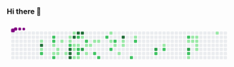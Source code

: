 ### Hi there 👋


<svg viewBox="-16 -32 880 192" width="880" height="192" xmlns="http://www.w3.org/2000/svg"><style>@keyframes c0{2.7%{fill:var(--c1)}2.72%,to{fill:var(--ce)}}@keyframes c1{96.74%{fill:var(--c4)}96.76%,to{fill:var(--ce)}}@keyframes c2{5.95%{fill:var(--c1)}5.97%,to{fill:var(--ce)}}@keyframes c3{61.51%{fill:var(--c2)}61.53%,to{fill:var(--ce)}}@keyframes c4{58.53%{fill:var(--c2)}58.55%,to{fill:var(--ce)}}@keyframes c5{58.26%{fill:var(--c2)}58.28%,to{fill:var(--ce)}}@keyframes c6{3.78%{fill:var(--c1)}3.8%,to{fill:var(--ce)}}@keyframes c7{4.87%{fill:var(--c1)}4.89%,to{fill:var(--ce)}}@keyframes c8{60.42%{fill:var(--c2)}60.44%,to{fill:var(--ce)}}@keyframes c9{4.33%{fill:var(--c1)}4.35%,to{fill:var(--ce)}}@keyframes ca{4.6%{fill:var(--c1)}4.62%,to{fill:var(--ce)}}@keyframes cb{8.93%{fill:var(--c1)}8.95%,to{fill:var(--ce)}}@keyframes cc{47.42%{fill:var(--c1)}47.44%,to{fill:var(--ce)}}@keyframes cd{40.64%{fill:var(--c1)}40.66%,to{fill:var(--ce)}}@keyframes ce{9.48%{fill:var(--c1)}9.5%,to{fill:var(--ce)}}@keyframes cf{48.23%{fill:var(--c2)}48.25%,to{fill:var(--ce)}}@keyframes cg{84.81%{fill:var(--c4)}84.83%,to{fill:var(--ce)}}@keyframes ch{85.08%{fill:var(--c4)}85.1%,to{fill:var(--ce)}}@keyframes ci{85.36%{fill:var(--c4)}85.38%,to{fill:var(--ce)}}@keyframes cj{41.18%{fill:var(--c1)}41.2%,to{fill:var(--ce)}}@keyframes ck{86.98%{fill:var(--c4)}87%,to{fill:var(--ce)}}@keyframes cl{10.02%{fill:var(--c1)}10.04%,to{fill:var(--ce)}}@keyframes cm{43.35%{fill:var(--c1)}43.37%,to{fill:var(--ce)}}@keyframes cn{43.89%{fill:var(--c1)}43.91%,to{fill:var(--ce)}}@keyframes co{87.52%{fill:var(--c4)}87.54%,to{fill:var(--ce)}}@keyframes cp{56.36%{fill:var(--c2)}56.38%,to{fill:var(--ce)}}@keyframes cq{10.29%{fill:var(--c1)}10.31%,to{fill:var(--ce)}}@keyframes cr{49.04%{fill:var(--c2)}49.06%,to{fill:var(--ce)}}@keyframes cs{49.31%{fill:var(--c2)}49.33%,to{fill:var(--ce)}}@keyframes ct{44.16%{fill:var(--c1)}44.18%,to{fill:var(--ce)}}@keyframes cu{87.79%{fill:var(--c4)}87.81%,to{fill:var(--ce)}}@keyframes cv{39.29%{fill:var(--c1)}39.31%,to{fill:var(--ce)}}@keyframes cw{84%{fill:var(--c3)}84.02%,to{fill:var(--ce)}}@keyframes cx{55.55%{fill:var(--c2)}55.57%,to{fill:var(--ce)}}@keyframes cy{10.83%{fill:var(--c1)}10.85%,to{fill:var(--ce)}}@keyframes cz{44.98%{fill:var(--c1)}45%,to{fill:var(--ce)}}@keyframes c10{11.1%{fill:var(--c1)}11.12%,to{fill:var(--ce)}}@keyframes c11{11.64%{fill:var(--c1)}11.66%,to{fill:var(--ce)}}@keyframes c12{50.4%{fill:var(--c2)}50.42%,to{fill:var(--ce)}}@keyframes c13{11.91%{fill:var(--c1)}11.93%,to{fill:var(--ce)}}@keyframes c14{50.94%{fill:var(--c2)}50.96%,to{fill:var(--ce)}}@keyframes c15{53.92%{fill:var(--c2)}53.94%,to{fill:var(--ce)}}@keyframes c16{13.27%{fill:var(--c1)}13.29%,to{fill:var(--ce)}}@keyframes c17{12.73%{fill:var(--c1)}12.75%,to{fill:var(--ce)}}@keyframes c18{52.29%{fill:var(--c2)}52.31%,to{fill:var(--ce)}}@keyframes c19{53.11%{fill:var(--c2)}53.13%,to{fill:var(--ce)}}@keyframes c1a{15.44%{fill:var(--c1)}15.46%,to{fill:var(--ce)}}@keyframes c1b{16.25%{fill:var(--c1)}16.27%,to{fill:var(--ce)}}@keyframes c1c{90.78%{fill:var(--c4)}90.8%,to{fill:var(--ce)}}@keyframes c1d{14.62%{fill:var(--c1)}14.64%,to{fill:var(--ce)}}@keyframes c1e{14.9%{fill:var(--c1)}14.92%,to{fill:var(--ce)}}@keyframes c1f{68.28%{fill:var(--c2)}68.3%,to{fill:var(--ce)}}@keyframes c1g{18.42%{fill:var(--c1)}18.44%,to{fill:var(--ce)}}@keyframes c1h{69.64%{fill:var(--c2)}69.66%,to{fill:var(--ce)}}@keyframes c1i{79.12%{fill:var(--c3)}79.14%,to{fill:var(--ce)}}@keyframes c1j{71.81%{fill:var(--c2)}71.83%,to{fill:var(--ce)}}@keyframes c1k{20.86%{fill:var(--c1)}20.88%,to{fill:var(--ce)}}@keyframes c1l{72.62%{fill:var(--c2)}72.64%,to{fill:var(--ce)}}@keyframes c1m{76.14%{fill:var(--c2)}76.16%,to{fill:var(--ce)}}@keyframes c1n{22.75%{fill:var(--c1)}22.77%,to{fill:var(--ce)}}@keyframes c1o{76.95%{fill:var(--c3)}76.97%,to{fill:var(--ce)}}@keyframes c1p{74.52%{fill:var(--c2)}74.54%,to{fill:var(--ce)}}@keyframes c1q{26.01%{fill:var(--c1)}26.03%,to{fill:var(--ce)}}@keyframes c1r{23.84%{fill:var(--c1)}23.86%,to{fill:var(--ce)}}@keyframes c1s{23.03%{fill:var(--c1)}23.05%,to{fill:var(--ce)}}@keyframes c1t{23.57%{fill:var(--c1)}23.59%,to{fill:var(--ce)}}@keyframes c1u{23.3%{fill:var(--c1)}23.32%,to{fill:var(--ce)}}@keyframes c1v{24.65%{fill:var(--c1)}24.67%,to{fill:var(--ce)}}@keyframes c1w{24.92%{fill:var(--c1)}24.94%,to{fill:var(--ce)}}@keyframes c1x{30.07%{fill:var(--c1)}30.09%,to{fill:var(--ce)}}@keyframes u0{2.7%{transform:scale(0,1)}2.72%,3.78%{transform:scale(.03,1)}3.8%,4.33%{transform:scale(.05,1)}4.35%,4.6%{transform:scale(.08,1)}4.62%,4.87%{transform:scale(.1,1)}4.89%,5.95%{transform:scale(.13,1)}5.97%,8.93%{transform:scale(.15,1)}8.95%,9.48%{transform:scale(.18,1)}10.02%,9.5%{transform:scale(.21,1)}10.04%,10.29%{transform:scale(.23,1)}10.31%,10.83%{transform:scale(.26,1)}10.85%,11.1%{transform:scale(.28,1)}11.12%,11.64%{transform:scale(.31,1)}11.66%,11.91%{transform:scale(.33,1)}11.93%,12.73%{transform:scale(.36,1)}12.75%,13.27%{transform:scale(.38,1)}13.29%,14.62%{transform:scale(.41,1)}14.64%,14.9%{transform:scale(.44,1)}14.92%,15.44%{transform:scale(.46,1)}15.46%,16.25%{transform:scale(.49,1)}16.27%,18.42%{transform:scale(.51,1)}18.44%,20.86%{transform:scale(.54,1)}20.88%,22.75%{transform:scale(.56,1)}22.77%,23.03%{transform:scale(.59,1)}23.05%,23.3%{transform:scale(.62,1)}23.32%,23.57%{transform:scale(.64,1)}23.59%,23.84%{transform:scale(.67,1)}23.86%,24.65%{transform:scale(.69,1)}24.67%,24.92%{transform:scale(.72,1)}24.94%,26.01%{transform:scale(.74,1)}26.03%,30.07%{transform:scale(.77,1)}30.09%,39.29%{transform:scale(.79,1)}39.31%,40.64%{transform:scale(.82,1)}40.66%,41.18%{transform:scale(.85,1)}41.2%,43.35%{transform:scale(.87,1)}43.37%,43.89%{transform:scale(.9,1)}43.91%,44.16%{transform:scale(.92,1)}44.18%,44.98%{transform:scale(.95,1)}45%,47.42%{transform:scale(.97,1)}47.44%,to{transform:scale(1,1)}}@keyframes u1{48.23%{transform:scale(0,1)}48.25%,49.04%{transform:scale(.05,1)}49.06%,49.31%{transform:scale(.1,1)}49.33%,50.4%{transform:scale(.15,1)}50.42%,50.94%{transform:scale(.2,1)}50.96%,52.29%{transform:scale(.25,1)}52.31%,53.11%{transform:scale(.3,1)}53.13%,53.92%{transform:scale(.35,1)}53.94%,55.55%{transform:scale(.4,1)}55.57%,56.36%{transform:scale(.45,1)}56.38%,58.26%{transform:scale(.5,1)}58.28%,58.53%{transform:scale(.55,1)}58.55%,60.42%{transform:scale(.6,1)}60.44%,61.51%{transform:scale(.65,1)}61.53%,68.28%{transform:scale(.7,1)}68.3%,69.64%{transform:scale(.75,1)}69.66%,71.81%{transform:scale(.8,1)}71.83%,72.62%{transform:scale(.85,1)}72.64%,74.52%{transform:scale(.9,1)}74.54%,76.14%{transform:scale(.95,1)}76.16%,to{transform:scale(1,1)}}@keyframes u2{76.95%{transform:scale(0,1)}76.97%,79.12%{transform:scale(.33,1)}79.14%,84%{transform:scale(.67,1)}84.02%,to{transform:scale(1,1)}}@keyframes u3{84.81%{transform:scale(0,1)}84.83%,85.08%{transform:scale(.13,1)}85.1%,85.36%{transform:scale(.25,1)}85.38%,86.98%{transform:scale(.38,1)}87%,87.52%{transform:scale(.5,1)}87.54%,87.79%{transform:scale(.63,1)}87.81%,90.78%{transform:scale(.75,1)}90.8%,96.74%{transform:scale(.88,1)}96.76%,to{transform:scale(1,1)}}@keyframes s0{0%,99.73%{transform:translate(0,-16px)}.27%{transform:translate(0,0)}2.17%{transform:translate(112px,0)}2.71%{transform:translate(112px,32px)}3.25%,7.59%{transform:translate(144px,32px)}3.52%,7.86%{transform:translate(144px,48px)}4.07%{transform:translate(176px,48px)}4.61%{transform:translate(176px,80px)}4.88%{transform:translate(160px,80px)}5.15%{transform:translate(160px,64px)}6.23%{transform:translate(96px,64px)}6.78%{transform:translate(96px,32px)}8.67%{transform:translate(192px,48px)}8.94%{transform:translate(192px,32px)}42.82%,9.76%{transform:translate(240px,32px)}10.03%{transform:translate(240px,48px)}11.38%{transform:translate(320px,48px)}11.65%{transform:translate(320px,32px)}12.74%{transform:translate(384px,32px)}13.28%{transform:translate(384px,0)}13.82%{transform:translate(416px,0)}14.36%{transform:translate(416px,32px)}14.63%{transform:translate(432px,32px)}14.91%{transform:translate(432px,48px)}15.45%{transform:translate(400px,48px)}15.72%,52.57%{transform:translate(400px,64px)}15.99%{transform:translate(416px,64px)}16.26%{transform:translate(416px,80px)}17.07%{transform:translate(464px,80px)}18.16%{transform:translate(464px,16px)}20.33%{transform:translate(592px,16px)}20.87%{transform:translate(592px,48px)}22.49%{transform:translate(688px,48px)}22.76%{transform:translate(688px,32px)}23.31%,24.39%{transform:translate(720px,32px)}23.58%{transform:translate(720px,16px)}23.85%,75.88%{transform:translate(704px,16px)}24.12%{transform:translate(704px,32px)}24.93%{transform:translate(720px,64px)}25.2%{transform:translate(704px,64px)}25.75%{transform:translate(704px,96px)}26.29%{transform:translate(672px,96px)}27.1%{transform:translate(672px,48px)}29.27%{transform:translate(800px,48px)}30.08%{transform:translate(800px,0)}38.75%{transform:translate(288px,0)}39.02%,55.28%{transform:translate(288px,16px)}39.3%,56.1%{transform:translate(272px,16px)}39.57%,55.83%{transform:translate(272px,32px)}40.38%,42.55%{transform:translate(224px,32px)}40.92%{transform:translate(224px,0)}41.19%{transform:translate(240px,0)}41.46%{transform:translate(240px,-16px)}41.73%{transform:translate(224px,-16px)}43.9%,46.07%,85.64%{transform:translate(240px,96px)}44.72%{transform:translate(288px,96px)}44.99%{transform:translate(288px,80px)}45.26%{transform:translate(272px,80px)}45.53%{transform:translate(272px,96px)}46.34%{transform:translate(240px,112px)}46.88%,63.69%{transform:translate(208px,112px)}47.97%{transform:translate(208px,48px)}48.78%{transform:translate(256px,48px)}49.32%{transform:translate(256px,80px)}50.68%{transform:translate(336px,80px)}50.95%{transform:translate(336px,96px)}51.76%{transform:translate(384px,96px)}52.3%{transform:translate(384px,64px)}53.39%{transform:translate(400px,16px)}55.56%{transform:translate(288px,32px)}56.37%,87.26%{transform:translate(256px,16px)}56.64%{transform:translate(256px,32px)}58.27%,59.35%{transform:translate(160px,32px)}58.54%{transform:translate(160px,16px)}58.81%{transform:translate(176px,16px)}59.08%{transform:translate(176px,32px)}60.43%{transform:translate(160px,96px)}60.7%{transform:translate(144px,96px)}60.98%{transform:translate(144px,80px)}61.52%{transform:translate(112px,80px)}61.79%{transform:translate(112px,96px)}63.41%{transform:translate(208px,96px)}68.02%{transform:translate(464px,112px)}68.29%{transform:translate(464px,96px)}68.56%{transform:translate(480px,96px)}69.65%{transform:translate(480px,32px)}70.73%{transform:translate(544px,32px)}71.54%{transform:translate(544px,80px)}72.36%{transform:translate(592px,80px)}72.63%{transform:translate(592px,64px)}73.98%{transform:translate(672px,64px)}74.25%{transform:translate(672px,80px)}74.8%{transform:translate(704px,80px)}76.15%{transform:translate(688px,16px)}76.96%{transform:translate(688px,64px)}84.82%{transform:translate(224px,64px)}85.37%{transform:translate(224px,96px)}86.99%{transform:translate(240px,16px)}87.53%{transform:translate(256px,0)}90.51%{transform:translate(432px,0)}90.79%{transform:translate(432px,16px)}96.21%{transform:translate(112px,16px)}96.75%{transform:translate(112px,48px)}97.02%{transform:translate(96px,48px)}97.83%{transform:translate(96px,0)}98.37%{transform:translate(64px,0)}98.64%{transform:translate(64px,-16px)}}@keyframes s1{0%,99.73%{transform:translate(16px,-16px)}.27%{transform:translate(0,-16px)}.54%{transform:translate(0,0)}2.44%{transform:translate(112px,0)}2.98%{transform:translate(112px,32px)}3.52%,7.86%{transform:translate(144px,32px)}3.79%,8.13%{transform:translate(144px,48px)}4.34%{transform:translate(176px,48px)}4.88%{transform:translate(176px,80px)}5.15%{transform:translate(160px,80px)}5.42%{transform:translate(160px,64px)}6.5%{transform:translate(96px,64px)}7.05%{transform:translate(96px,32px)}8.94%{transform:translate(192px,48px)}9.21%{transform:translate(192px,32px)}10.03%,43.09%{transform:translate(240px,32px)}10.3%{transform:translate(240px,48px)}11.65%{transform:translate(320px,48px)}11.92%{transform:translate(320px,32px)}13.01%{transform:translate(384px,32px)}13.55%{transform:translate(384px,0)}14.09%{transform:translate(416px,0)}14.63%{transform:translate(416px,32px)}14.91%{transform:translate(432px,32px)}15.18%{transform:translate(432px,48px)}15.72%{transform:translate(400px,48px)}15.99%,52.85%{transform:translate(400px,64px)}16.26%{transform:translate(416px,64px)}16.53%{transform:translate(416px,80px)}17.34%{transform:translate(464px,80px)}18.43%{transform:translate(464px,16px)}20.6%{transform:translate(592px,16px)}21.14%{transform:translate(592px,48px)}22.76%{transform:translate(688px,48px)}23.04%{transform:translate(688px,32px)}23.58%,24.66%{transform:translate(720px,32px)}23.85%{transform:translate(720px,16px)}24.12%,76.15%{transform:translate(704px,16px)}24.39%{transform:translate(704px,32px)}25.2%{transform:translate(720px,64px)}25.47%{transform:translate(704px,64px)}26.02%{transform:translate(704px,96px)}26.56%{transform:translate(672px,96px)}27.37%{transform:translate(672px,48px)}29.54%{transform:translate(800px,48px)}30.35%{transform:translate(800px,0)}39.02%{transform:translate(288px,0)}39.3%,55.56%{transform:translate(288px,16px)}39.57%,56.37%{transform:translate(272px,16px)}39.84%,56.1%{transform:translate(272px,32px)}40.65%,42.82%{transform:translate(224px,32px)}41.19%{transform:translate(224px,0)}41.46%{transform:translate(240px,0)}41.73%{transform:translate(240px,-16px)}42.01%{transform:translate(224px,-16px)}44.17%,46.34%,85.91%{transform:translate(240px,96px)}44.99%{transform:translate(288px,96px)}45.26%{transform:translate(288px,80px)}45.53%{transform:translate(272px,80px)}45.8%{transform:translate(272px,96px)}46.61%{transform:translate(240px,112px)}47.15%,63.96%{transform:translate(208px,112px)}48.24%{transform:translate(208px,48px)}49.05%{transform:translate(256px,48px)}49.59%{transform:translate(256px,80px)}50.95%{transform:translate(336px,80px)}51.22%{transform:translate(336px,96px)}52.03%{transform:translate(384px,96px)}52.57%{transform:translate(384px,64px)}53.66%{transform:translate(400px,16px)}55.83%{transform:translate(288px,32px)}56.64%,87.53%{transform:translate(256px,16px)}56.91%{transform:translate(256px,32px)}58.54%,59.62%{transform:translate(160px,32px)}58.81%{transform:translate(160px,16px)}59.08%{transform:translate(176px,16px)}59.35%{transform:translate(176px,32px)}60.7%{transform:translate(160px,96px)}60.98%{transform:translate(144px,96px)}61.25%{transform:translate(144px,80px)}61.79%{transform:translate(112px,80px)}62.06%{transform:translate(112px,96px)}63.69%{transform:translate(208px,96px)}68.29%{transform:translate(464px,112px)}68.56%{transform:translate(464px,96px)}68.83%{transform:translate(480px,96px)}69.92%{transform:translate(480px,32px)}71%{transform:translate(544px,32px)}71.82%{transform:translate(544px,80px)}72.63%{transform:translate(592px,80px)}72.9%{transform:translate(592px,64px)}74.25%{transform:translate(672px,64px)}74.53%{transform:translate(672px,80px)}75.07%{transform:translate(704px,80px)}76.42%{transform:translate(688px,16px)}77.24%{transform:translate(688px,64px)}85.09%{transform:translate(224px,64px)}85.64%{transform:translate(224px,96px)}87.26%{transform:translate(240px,16px)}87.8%{transform:translate(256px,0)}90.79%{transform:translate(432px,0)}91.06%{transform:translate(432px,16px)}96.48%{transform:translate(112px,16px)}97.02%{transform:translate(112px,48px)}97.29%{transform:translate(96px,48px)}98.1%{transform:translate(96px,0)}98.64%{transform:translate(64px,0)}98.92%{transform:translate(64px,-16px)}}@keyframes s2{0%,99.73%{transform:translate(32px,-16px)}.54%{transform:translate(0,-16px)}.81%{transform:translate(0,0)}2.71%{transform:translate(112px,0)}3.25%{transform:translate(112px,32px)}3.79%,8.13%{transform:translate(144px,32px)}4.07%,8.4%{transform:translate(144px,48px)}4.61%{transform:translate(176px,48px)}5.15%{transform:translate(176px,80px)}5.42%{transform:translate(160px,80px)}5.69%{transform:translate(160px,64px)}6.78%{transform:translate(96px,64px)}7.32%{transform:translate(96px,32px)}9.21%{transform:translate(192px,48px)}9.49%{transform:translate(192px,32px)}10.3%,43.36%{transform:translate(240px,32px)}10.57%{transform:translate(240px,48px)}11.92%{transform:translate(320px,48px)}12.2%{transform:translate(320px,32px)}13.28%{transform:translate(384px,32px)}13.82%{transform:translate(384px,0)}14.36%{transform:translate(416px,0)}14.91%{transform:translate(416px,32px)}15.18%{transform:translate(432px,32px)}15.45%{transform:translate(432px,48px)}15.99%{transform:translate(400px,48px)}16.26%,53.12%{transform:translate(400px,64px)}16.53%{transform:translate(416px,64px)}16.8%{transform:translate(416px,80px)}17.62%{transform:translate(464px,80px)}18.7%{transform:translate(464px,16px)}20.87%{transform:translate(592px,16px)}21.41%{transform:translate(592px,48px)}23.04%{transform:translate(688px,48px)}23.31%{transform:translate(688px,32px)}23.85%,24.93%{transform:translate(720px,32px)}24.12%{transform:translate(720px,16px)}24.39%,76.42%{transform:translate(704px,16px)}24.66%{transform:translate(704px,32px)}25.47%{transform:translate(720px,64px)}25.75%{transform:translate(704px,64px)}26.29%{transform:translate(704px,96px)}26.83%{transform:translate(672px,96px)}27.64%{transform:translate(672px,48px)}29.81%{transform:translate(800px,48px)}30.62%{transform:translate(800px,0)}39.3%{transform:translate(288px,0)}39.57%,55.83%{transform:translate(288px,16px)}39.84%,56.64%{transform:translate(272px,16px)}40.11%,56.37%{transform:translate(272px,32px)}40.92%,43.09%{transform:translate(224px,32px)}41.46%{transform:translate(224px,0)}41.73%{transform:translate(240px,0)}42.01%{transform:translate(240px,-16px)}42.28%{transform:translate(224px,-16px)}44.44%,46.61%,86.18%{transform:translate(240px,96px)}45.26%{transform:translate(288px,96px)}45.53%{transform:translate(288px,80px)}45.8%{transform:translate(272px,80px)}46.07%{transform:translate(272px,96px)}46.88%{transform:translate(240px,112px)}47.43%,64.23%{transform:translate(208px,112px)}48.51%{transform:translate(208px,48px)}49.32%{transform:translate(256px,48px)}49.86%{transform:translate(256px,80px)}51.22%{transform:translate(336px,80px)}51.49%{transform:translate(336px,96px)}52.3%{transform:translate(384px,96px)}52.85%{transform:translate(384px,64px)}53.93%{transform:translate(400px,16px)}56.1%{transform:translate(288px,32px)}56.91%,87.8%{transform:translate(256px,16px)}57.18%{transform:translate(256px,32px)}58.81%,59.89%{transform:translate(160px,32px)}59.08%{transform:translate(160px,16px)}59.35%{transform:translate(176px,16px)}59.62%{transform:translate(176px,32px)}60.98%{transform:translate(160px,96px)}61.25%{transform:translate(144px,96px)}61.52%{transform:translate(144px,80px)}62.06%{transform:translate(112px,80px)}62.33%{transform:translate(112px,96px)}63.96%{transform:translate(208px,96px)}68.56%{transform:translate(464px,112px)}68.83%{transform:translate(464px,96px)}69.11%{transform:translate(480px,96px)}70.19%{transform:translate(480px,32px)}71.27%{transform:translate(544px,32px)}72.09%{transform:translate(544px,80px)}72.9%{transform:translate(592px,80px)}73.17%{transform:translate(592px,64px)}74.53%{transform:translate(672px,64px)}74.8%{transform:translate(672px,80px)}75.34%{transform:translate(704px,80px)}76.69%{transform:translate(688px,16px)}77.51%{transform:translate(688px,64px)}85.37%{transform:translate(224px,64px)}85.91%{transform:translate(224px,96px)}87.53%{transform:translate(240px,16px)}88.08%{transform:translate(256px,0)}91.06%{transform:translate(432px,0)}91.33%{transform:translate(432px,16px)}96.75%{transform:translate(112px,16px)}97.29%{transform:translate(112px,48px)}97.56%{transform:translate(96px,48px)}98.37%{transform:translate(96px,0)}98.92%{transform:translate(64px,0)}99.19%{transform:translate(64px,-16px)}}@keyframes s3{0%,99.73%{transform:translate(48px,-16px)}.81%{transform:translate(0,-16px)}1.08%{transform:translate(0,0)}2.98%{transform:translate(112px,0)}3.52%{transform:translate(112px,32px)}4.07%,8.4%{transform:translate(144px,32px)}4.34%,8.67%{transform:translate(144px,48px)}4.88%{transform:translate(176px,48px)}5.42%{transform:translate(176px,80px)}5.69%{transform:translate(160px,80px)}5.96%{transform:translate(160px,64px)}7.05%{transform:translate(96px,64px)}7.59%{transform:translate(96px,32px)}9.49%{transform:translate(192px,48px)}9.76%{transform:translate(192px,32px)}10.57%,43.63%{transform:translate(240px,32px)}10.84%{transform:translate(240px,48px)}12.2%{transform:translate(320px,48px)}12.47%{transform:translate(320px,32px)}13.55%{transform:translate(384px,32px)}14.09%{transform:translate(384px,0)}14.63%{transform:translate(416px,0)}15.18%{transform:translate(416px,32px)}15.45%{transform:translate(432px,32px)}15.72%{transform:translate(432px,48px)}16.26%{transform:translate(400px,48px)}16.53%,53.39%{transform:translate(400px,64px)}16.8%{transform:translate(416px,64px)}17.07%{transform:translate(416px,80px)}17.89%{transform:translate(464px,80px)}18.97%{transform:translate(464px,16px)}21.14%{transform:translate(592px,16px)}21.68%{transform:translate(592px,48px)}23.31%{transform:translate(688px,48px)}23.58%{transform:translate(688px,32px)}24.12%,25.2%{transform:translate(720px,32px)}24.39%{transform:translate(720px,16px)}24.66%,76.69%{transform:translate(704px,16px)}24.93%{transform:translate(704px,32px)}25.75%{transform:translate(720px,64px)}26.02%{transform:translate(704px,64px)}26.56%{transform:translate(704px,96px)}27.1%{transform:translate(672px,96px)}27.91%{transform:translate(672px,48px)}30.08%{transform:translate(800px,48px)}30.89%{transform:translate(800px,0)}39.57%{transform:translate(288px,0)}39.84%,56.1%{transform:translate(288px,16px)}40.11%,56.91%{transform:translate(272px,16px)}40.38%,56.64%{transform:translate(272px,32px)}41.19%,43.36%{transform:translate(224px,32px)}41.73%{transform:translate(224px,0)}42.01%{transform:translate(240px,0)}42.28%{transform:translate(240px,-16px)}42.55%{transform:translate(224px,-16px)}44.72%,46.88%,86.45%{transform:translate(240px,96px)}45.53%{transform:translate(288px,96px)}45.8%{transform:translate(288px,80px)}46.07%{transform:translate(272px,80px)}46.34%{transform:translate(272px,96px)}47.15%{transform:translate(240px,112px)}47.7%,64.5%{transform:translate(208px,112px)}48.78%{transform:translate(208px,48px)}49.59%{transform:translate(256px,48px)}50.14%{transform:translate(256px,80px)}51.49%{transform:translate(336px,80px)}51.76%{transform:translate(336px,96px)}52.57%{transform:translate(384px,96px)}53.12%{transform:translate(384px,64px)}54.2%{transform:translate(400px,16px)}56.37%{transform:translate(288px,32px)}57.18%,88.08%{transform:translate(256px,16px)}57.45%{transform:translate(256px,32px)}59.08%,60.16%{transform:translate(160px,32px)}59.35%{transform:translate(160px,16px)}59.62%{transform:translate(176px,16px)}59.89%{transform:translate(176px,32px)}61.25%{transform:translate(160px,96px)}61.52%{transform:translate(144px,96px)}61.79%{transform:translate(144px,80px)}62.33%{transform:translate(112px,80px)}62.6%{transform:translate(112px,96px)}64.23%{transform:translate(208px,96px)}68.83%{transform:translate(464px,112px)}69.11%{transform:translate(464px,96px)}69.38%{transform:translate(480px,96px)}70.46%{transform:translate(480px,32px)}71.54%{transform:translate(544px,32px)}72.36%{transform:translate(544px,80px)}73.17%{transform:translate(592px,80px)}73.44%{transform:translate(592px,64px)}74.8%{transform:translate(672px,64px)}75.07%{transform:translate(672px,80px)}75.61%{transform:translate(704px,80px)}76.96%{transform:translate(688px,16px)}77.78%{transform:translate(688px,64px)}85.64%{transform:translate(224px,64px)}86.18%{transform:translate(224px,96px)}87.8%{transform:translate(240px,16px)}88.35%{transform:translate(256px,0)}91.33%{transform:translate(432px,0)}91.6%{transform:translate(432px,16px)}97.02%{transform:translate(112px,16px)}97.56%{transform:translate(112px,48px)}97.83%{transform:translate(96px,48px)}98.64%{transform:translate(96px,0)}99.19%{transform:translate(64px,0)}99.46%{transform:translate(64px,-16px)}}:root{--cb:#1b1f230a;--cs:purple;--ce:#ebedf0;--c0:#ebedf0;--c1:#9be9a8;--c2:#40c463;--c3:#30a14e;--c4:#216e39}@media (prefers-color-scheme:dark){:root{--cb:#1b1f230a;--cs:purple;--ce:#161b22;--c1:#01311f;--c2:#034525;--c3:#0f6d31;--c4:#00c647}}.c{shape-rendering:geometricPrecision;rx:2;ry:2;fill:var(--ce);stroke-width:1px;stroke:var(--cb);animation:none 36900ms linear infinite}.c.c0{fill:var(--c1);animation-name:c0}.c.c1{fill:var(--c4);animation-name:c1}.c.c2{fill:var(--c1);animation-name:c2}.c.c3,.c.c4,.c.c5{fill:var(--c2);animation-name:c3}.c.c4,.c.c5{animation-name:c4}.c.c5{animation-name:c5}.c.c6,.c.c7{fill:var(--c1);animation-name:c6}.c.c7{animation-name:c7}.c.c8{fill:var(--c2);animation-name:c8}.c.c9,.c.ca,.c.cb{fill:var(--c1);animation-name:c9}.c.ca,.c.cb{animation-name:ca}.c.cb{animation-name:cb}.c.cc,.c.cd,.c.ce{fill:var(--c1);animation-name:cc}.c.cd,.c.ce{animation-name:cd}.c.ce{animation-name:ce}.c.cf{fill:var(--c2);animation-name:cf}.c.cg,.c.ch,.c.ci{fill:var(--c4);animation-name:cg}.c.ch,.c.ci{animation-name:ch}.c.ci{animation-name:ci}.c.cj{fill:var(--c1);animation-name:cj}.c.ck{fill:var(--c4);animation-name:ck}.c.cl,.c.cm,.c.cn{fill:var(--c1);animation-name:cl}.c.cm,.c.cn{animation-name:cm}.c.cn{animation-name:cn}.c.co{fill:var(--c4);animation-name:co}.c.cp{fill:var(--c2);animation-name:cp}.c.cq{fill:var(--c1);animation-name:cq}.c.cr,.c.cs{fill:var(--c2);animation-name:cr}.c.cs{animation-name:cs}.c.ct{fill:var(--c1);animation-name:ct}.c.cu{fill:var(--c4);animation-name:cu}.c.cv{fill:var(--c1);animation-name:cv}.c.cw{fill:var(--c3);animation-name:cw}.c.cx{fill:var(--c2);animation-name:cx}.c.cy{fill:var(--c1);animation-name:cy}.c.c10,.c.c11,.c.cz{fill:var(--c1);animation-name:cz}.c.c10,.c.c11{animation-name:c10}.c.c11{animation-name:c11}.c.c12{fill:var(--c2);animation-name:c12}.c.c13{fill:var(--c1);animation-name:c13}.c.c14,.c.c15{fill:var(--c2);animation-name:c14}.c.c15{animation-name:c15}.c.c16,.c.c17{fill:var(--c1);animation-name:c16}.c.c17{animation-name:c17}.c.c18,.c.c19{fill:var(--c2);animation-name:c18}.c.c19{animation-name:c19}.c.c1a,.c.c1b{fill:var(--c1);animation-name:c1a}.c.c1b{animation-name:c1b}.c.c1c{fill:var(--c4);animation-name:c1c}.c.c1d,.c.c1e{fill:var(--c1);animation-name:c1d}.c.c1e{animation-name:c1e}.c.c1f{fill:var(--c2);animation-name:c1f}.c.c1g{fill:var(--c1);animation-name:c1g}.c.c1h{fill:var(--c2);animation-name:c1h}.c.c1i{fill:var(--c3);animation-name:c1i}.c.c1j{fill:var(--c2);animation-name:c1j}.c.c1k{fill:var(--c1);animation-name:c1k}.c.c1l,.c.c1m{fill:var(--c2);animation-name:c1l}.c.c1m{animation-name:c1m}.c.c1n{fill:var(--c1);animation-name:c1n}.c.c1o{fill:var(--c3);animation-name:c1o}.c.c1p{fill:var(--c2);animation-name:c1p}.c.c1q,.c.c1r{fill:var(--c1);animation-name:c1q}.c.c1r{animation-name:c1r}.c.c1s,.c.c1t,.c.c1u{fill:var(--c1);animation-name:c1s}.c.c1t,.c.c1u{animation-name:c1t}.c.c1u{animation-name:c1u}.c.c1v,.c.c1w,.c.c1x{fill:var(--c1);animation-name:c1v}.c.c1w,.c.c1x{animation-name:c1w}.c.c1x{animation-name:c1x}.s,.u{animation:none linear 36900ms infinite}.u,.u.u0{transform-origin:0 0}.u{transform:scale(0,1)}.u.u0{fill:var(--c1);animation-name:u0}.u.u1{fill:var(--c2);animation-name:u1;transform-origin:472.5px 0}.u.u2{fill:var(--c3);animation-name:u2;transform-origin:714.7px 0}.u.u3{fill:var(--c4);animation-name:u3;transform-origin:751.1px 0}.s{shape-rendering:geometricPrecision;fill:var(--cs)}.s.s0{transform:translate(0,-16px);animation-name:s0}.s.s1{transform:translate(16px,-16px);animation-name:s1}.s.s2{transform:translate(32px,-16px);animation-name:s2}.s.s3{transform:translate(48px,-16px);animation-name:s3}</style><rect class="c" x="2" y="2" width="12" height="12"/><rect class="c" x="2" y="18" width="12" height="12"/><rect class="c" x="2" y="34" width="12" height="12"/><rect class="c" x="2" y="50" width="12" height="12"/><rect class="c" x="2" y="66" width="12" height="12"/><rect class="c" x="2" y="82" width="12" height="12"/><rect class="c" x="2" y="98" width="12" height="12"/><rect class="c" x="18" y="2" width="12" height="12"/><rect class="c" x="18" y="18" width="12" height="12"/><rect class="c" x="18" y="34" width="12" height="12"/><rect class="c" x="18" y="50" width="12" height="12"/><rect class="c" x="18" y="66" width="12" height="12"/><rect class="c" x="18" y="82" width="12" height="12"/><rect class="c" x="18" y="98" width="12" height="12"/><rect class="c" x="34" y="2" width="12" height="12"/><rect class="c" x="34" y="18" width="12" height="12"/><rect class="c" x="34" y="34" width="12" height="12"/><rect class="c" x="34" y="50" width="12" height="12"/><rect class="c" x="34" y="66" width="12" height="12"/><rect class="c" x="34" y="82" width="12" height="12"/><rect class="c" x="34" y="98" width="12" height="12"/><rect class="c" x="50" y="2" width="12" height="12"/><rect class="c" x="50" y="18" width="12" height="12"/><rect class="c" x="50" y="34" width="12" height="12"/><rect class="c" x="50" y="50" width="12" height="12"/><rect class="c" x="50" y="66" width="12" height="12"/><rect class="c" x="50" y="82" width="12" height="12"/><rect class="c" x="50" y="98" width="12" height="12"/><rect class="c" x="66" y="2" width="12" height="12"/><rect class="c" x="66" y="18" width="12" height="12"/><rect class="c" x="66" y="34" width="12" height="12"/><rect class="c" x="66" y="50" width="12" height="12"/><rect class="c" x="66" y="66" width="12" height="12"/><rect class="c" x="66" y="82" width="12" height="12"/><rect class="c" x="66" y="98" width="12" height="12"/><rect class="c" x="82" y="2" width="12" height="12"/><rect class="c" x="82" y="18" width="12" height="12"/><rect class="c" x="82" y="34" width="12" height="12"/><rect class="c" x="82" y="50" width="12" height="12"/><rect class="c" x="82" y="66" width="12" height="12"/><rect class="c" x="82" y="82" width="12" height="12"/><rect class="c" x="82" y="98" width="12" height="12"/><rect class="c" x="98" y="2" width="12" height="12"/><rect class="c" x="98" y="18" width="12" height="12"/><rect class="c" x="98" y="34" width="12" height="12"/><rect class="c" x="98" y="50" width="12" height="12"/><rect class="c" x="98" y="66" width="12" height="12"/><rect class="c" x="98" y="82" width="12" height="12"/><rect class="c" x="98" y="98" width="12" height="12"/><rect class="c" x="114" y="2" width="12" height="12"/><rect class="c" x="114" y="18" width="12" height="12"/><rect class="c c0" x="114" y="34" width="12" height="12"/><rect class="c c1" x="114" y="50" width="12" height="12"/><rect class="c c2" x="114" y="66" width="12" height="12"/><rect class="c c3" x="114" y="82" width="12" height="12"/><rect class="c" x="114" y="98" width="12" height="12"/><rect class="c" x="130" y="2" width="12" height="12"/><rect class="c" x="130" y="18" width="12" height="12"/><rect class="c" x="130" y="34" width="12" height="12"/><rect class="c" x="130" y="50" width="12" height="12"/><rect class="c" x="130" y="66" width="12" height="12"/><rect class="c" x="130" y="82" width="12" height="12"/><rect class="c" x="130" y="98" width="12" height="12"/><rect class="c" x="146" y="2" width="12" height="12"/><rect class="c" x="146" y="18" width="12" height="12"/><rect class="c" x="146" y="34" width="12" height="12"/><rect class="c" x="146" y="50" width="12" height="12"/><rect class="c" x="146" y="66" width="12" height="12"/><rect class="c" x="146" y="82" width="12" height="12"/><rect class="c" x="146" y="98" width="12" height="12"/><rect class="c" x="162" y="2" width="12" height="12"/><rect class="c c4" x="162" y="18" width="12" height="12"/><rect class="c c5" x="162" y="34" width="12" height="12"/><rect class="c c6" x="162" y="50" width="12" height="12"/><rect class="c" x="162" y="66" width="12" height="12"/><rect class="c c7" x="162" y="82" width="12" height="12"/><rect class="c c8" x="162" y="98" width="12" height="12"/><rect class="c" x="178" y="2" width="12" height="12"/><rect class="c" x="178" y="18" width="12" height="12"/><rect class="c" x="178" y="34" width="12" height="12"/><rect class="c" x="178" y="50" width="12" height="12"/><rect class="c c9" x="178" y="66" width="12" height="12"/><rect class="c ca" x="178" y="82" width="12" height="12"/><rect class="c" x="178" y="98" width="12" height="12"/><rect class="c" x="194" y="2" width="12" height="12"/><rect class="c" x="194" y="18" width="12" height="12"/><rect class="c cb" x="194" y="34" width="12" height="12"/><rect class="c" x="194" y="50" width="12" height="12"/><rect class="c" x="194" y="66" width="12" height="12"/><rect class="c" x="194" y="82" width="12" height="12"/><rect class="c" x="194" y="98" width="12" height="12"/><rect class="c" x="210" y="2" width="12" height="12"/><rect class="c" x="210" y="18" width="12" height="12"/><rect class="c" x="210" y="34" width="12" height="12"/><rect class="c" x="210" y="50" width="12" height="12"/><rect class="c" x="210" y="66" width="12" height="12"/><rect class="c cc" x="210" y="82" width="12" height="12"/><rect class="c" x="210" y="98" width="12" height="12"/><rect class="c" x="226" y="2" width="12" height="12"/><rect class="c cd" x="226" y="18" width="12" height="12"/><rect class="c ce" x="226" y="34" width="12" height="12"/><rect class="c cf" x="226" y="50" width="12" height="12"/><rect class="c cg" x="226" y="66" width="12" height="12"/><rect class="c ch" x="226" y="82" width="12" height="12"/><rect class="c ci" x="226" y="98" width="12" height="12"/><rect class="c cj" x="242" y="2" width="12" height="12"/><rect class="c ck" x="242" y="18" width="12" height="12"/><rect class="c" x="242" y="34" width="12" height="12"/><rect class="c cl" x="242" y="50" width="12" height="12"/><rect class="c cm" x="242" y="66" width="12" height="12"/><rect class="c" x="242" y="82" width="12" height="12"/><rect class="c cn" x="242" y="98" width="12" height="12"/><rect class="c co" x="258" y="2" width="12" height="12"/><rect class="c cp" x="258" y="18" width="12" height="12"/><rect class="c" x="258" y="34" width="12" height="12"/><rect class="c cq" x="258" y="50" width="12" height="12"/><rect class="c cr" x="258" y="66" width="12" height="12"/><rect class="c cs" x="258" y="82" width="12" height="12"/><rect class="c ct" x="258" y="98" width="12" height="12"/><rect class="c cu" x="274" y="2" width="12" height="12"/><rect class="c cv" x="274" y="18" width="12" height="12"/><rect class="c" x="274" y="34" width="12" height="12"/><rect class="c" x="274" y="50" width="12" height="12"/><rect class="c cw" x="274" y="66" width="12" height="12"/><rect class="c" x="274" y="82" width="12" height="12"/><rect class="c" x="274" y="98" width="12" height="12"/><rect class="c" x="290" y="2" width="12" height="12"/><rect class="c" x="290" y="18" width="12" height="12"/><rect class="c cx" x="290" y="34" width="12" height="12"/><rect class="c cy" x="290" y="50" width="12" height="12"/><rect class="c" x="290" y="66" width="12" height="12"/><rect class="c cz" x="290" y="82" width="12" height="12"/><rect class="c" x="290" y="98" width="12" height="12"/><rect class="c" x="306" y="2" width="12" height="12"/><rect class="c" x="306" y="18" width="12" height="12"/><rect class="c" x="306" y="34" width="12" height="12"/><rect class="c c10" x="306" y="50" width="12" height="12"/><rect class="c" x="306" y="66" width="12" height="12"/><rect class="c" x="306" y="82" width="12" height="12"/><rect class="c" x="306" y="98" width="12" height="12"/><rect class="c" x="322" y="2" width="12" height="12"/><rect class="c" x="322" y="18" width="12" height="12"/><rect class="c c11" x="322" y="34" width="12" height="12"/><rect class="c" x="322" y="50" width="12" height="12"/><rect class="c" x="322" y="66" width="12" height="12"/><rect class="c c12" x="322" y="82" width="12" height="12"/><rect class="c" x="322" y="98" width="12" height="12"/><rect class="c" x="338" y="2" width="12" height="12"/><rect class="c" x="338" y="18" width="12" height="12"/><rect class="c c13" x="338" y="34" width="12" height="12"/><rect class="c" x="338" y="50" width="12" height="12"/><rect class="c" x="338" y="66" width="12" height="12"/><rect class="c" x="338" y="82" width="12" height="12"/><rect class="c c14" x="338" y="98" width="12" height="12"/><rect class="c" x="354" y="2" width="12" height="12"/><rect class="c" x="354" y="18" width="12" height="12"/><rect class="c" x="354" y="34" width="12" height="12"/><rect class="c" x="354" y="50" width="12" height="12"/><rect class="c" x="354" y="66" width="12" height="12"/><rect class="c" x="354" y="82" width="12" height="12"/><rect class="c" x="354" y="98" width="12" height="12"/><rect class="c" x="370" y="2" width="12" height="12"/><rect class="c c15" x="370" y="18" width="12" height="12"/><rect class="c" x="370" y="34" width="12" height="12"/><rect class="c" x="370" y="50" width="12" height="12"/><rect class="c" x="370" y="66" width="12" height="12"/><rect class="c" x="370" y="82" width="12" height="12"/><rect class="c" x="370" y="98" width="12" height="12"/><rect class="c c16" x="386" y="2" width="12" height="12"/><rect class="c" x="386" y="18" width="12" height="12"/><rect class="c c17" x="386" y="34" width="12" height="12"/><rect class="c" x="386" y="50" width="12" height="12"/><rect class="c c18" x="386" y="66" width="12" height="12"/><rect class="c" x="386" y="82" width="12" height="12"/><rect class="c" x="386" y="98" width="12" height="12"/><rect class="c" x="402" y="2" width="12" height="12"/><rect class="c" x="402" y="18" width="12" height="12"/><rect class="c c19" x="402" y="34" width="12" height="12"/><rect class="c c1a" x="402" y="50" width="12" height="12"/><rect class="c" x="402" y="66" width="12" height="12"/><rect class="c" x="402" y="82" width="12" height="12"/><rect class="c" x="402" y="98" width="12" height="12"/><rect class="c" x="418" y="2" width="12" height="12"/><rect class="c" x="418" y="18" width="12" height="12"/><rect class="c" x="418" y="34" width="12" height="12"/><rect class="c" x="418" y="50" width="12" height="12"/><rect class="c" x="418" y="66" width="12" height="12"/><rect class="c c1b" x="418" y="82" width="12" height="12"/><rect class="c" x="418" y="98" width="12" height="12"/><rect class="c" x="434" y="2" width="12" height="12"/><rect class="c c1c" x="434" y="18" width="12" height="12"/><rect class="c c1d" x="434" y="34" width="12" height="12"/><rect class="c c1e" x="434" y="50" width="12" height="12"/><rect class="c" x="434" y="66" width="12" height="12"/><rect class="c" x="434" y="82" width="12" height="12"/><rect class="c" x="434" y="98" width="12" height="12"/><rect class="c" x="450" y="2" width="12" height="12"/><rect class="c" x="450" y="18" width="12" height="12"/><rect class="c" x="450" y="34" width="12" height="12"/><rect class="c" x="450" y="50" width="12" height="12"/><rect class="c" x="450" y="66" width="12" height="12"/><rect class="c" x="450" y="82" width="12" height="12"/><rect class="c" x="450" y="98" width="12" height="12"/><rect class="c" x="466" y="2" width="12" height="12"/><rect class="c" x="466" y="18" width="12" height="12"/><rect class="c" x="466" y="34" width="12" height="12"/><rect class="c" x="466" y="50" width="12" height="12"/><rect class="c" x="466" y="66" width="12" height="12"/><rect class="c" x="466" y="82" width="12" height="12"/><rect class="c c1f" x="466" y="98" width="12" height="12"/><rect class="c" x="482" y="2" width="12" height="12"/><rect class="c c1g" x="482" y="18" width="12" height="12"/><rect class="c c1h" x="482" y="34" width="12" height="12"/><rect class="c" x="482" y="50" width="12" height="12"/><rect class="c" x="482" y="66" width="12" height="12"/><rect class="c" x="482" y="82" width="12" height="12"/><rect class="c" x="482" y="98" width="12" height="12"/><rect class="c" x="498" y="2" width="12" height="12"/><rect class="c" x="498" y="18" width="12" height="12"/><rect class="c" x="498" y="34" width="12" height="12"/><rect class="c" x="498" y="50" width="12" height="12"/><rect class="c" x="498" y="66" width="12" height="12"/><rect class="c" x="498" y="82" width="12" height="12"/><rect class="c" x="498" y="98" width="12" height="12"/><rect class="c" x="514" y="2" width="12" height="12"/><rect class="c" x="514" y="18" width="12" height="12"/><rect class="c" x="514" y="34" width="12" height="12"/><rect class="c" x="514" y="50" width="12" height="12"/><rect class="c" x="514" y="66" width="12" height="12"/><rect class="c" x="514" y="82" width="12" height="12"/><rect class="c" x="514" y="98" width="12" height="12"/><rect class="c" x="530" y="2" width="12" height="12"/><rect class="c" x="530" y="18" width="12" height="12"/><rect class="c" x="530" y="34" width="12" height="12"/><rect class="c" x="530" y="50" width="12" height="12"/><rect class="c" x="530" y="66" width="12" height="12"/><rect class="c" x="530" y="82" width="12" height="12"/><rect class="c" x="530" y="98" width="12" height="12"/><rect class="c" x="546" y="2" width="12" height="12"/><rect class="c" x="546" y="18" width="12" height="12"/><rect class="c" x="546" y="34" width="12" height="12"/><rect class="c" x="546" y="50" width="12" height="12"/><rect class="c" x="546" y="66" width="12" height="12"/><rect class="c" x="546" y="82" width="12" height="12"/><rect class="c" x="546" y="98" width="12" height="12"/><rect class="c" x="562" y="2" width="12" height="12"/><rect class="c" x="562" y="18" width="12" height="12"/><rect class="c" x="562" y="34" width="12" height="12"/><rect class="c" x="562" y="50" width="12" height="12"/><rect class="c c1i" x="562" y="66" width="12" height="12"/><rect class="c c1j" x="562" y="82" width="12" height="12"/><rect class="c" x="562" y="98" width="12" height="12"/><rect class="c" x="578" y="2" width="12" height="12"/><rect class="c" x="578" y="18" width="12" height="12"/><rect class="c" x="578" y="34" width="12" height="12"/><rect class="c" x="578" y="50" width="12" height="12"/><rect class="c" x="578" y="66" width="12" height="12"/><rect class="c" x="578" y="82" width="12" height="12"/><rect class="c" x="578" y="98" width="12" height="12"/><rect class="c" x="594" y="2" width="12" height="12"/><rect class="c" x="594" y="18" width="12" height="12"/><rect class="c" x="594" y="34" width="12" height="12"/><rect class="c c1k" x="594" y="50" width="12" height="12"/><rect class="c c1l" x="594" y="66" width="12" height="12"/><rect class="c" x="594" y="82" width="12" height="12"/><rect class="c" x="594" y="98" width="12" height="12"/><rect class="c" x="610" y="2" width="12" height="12"/><rect class="c" x="610" y="18" width="12" height="12"/><rect class="c" x="610" y="34" width="12" height="12"/><rect class="c" x="610" y="50" width="12" height="12"/><rect class="c" x="610" y="66" width="12" height="12"/><rect class="c" x="610" y="82" width="12" height="12"/><rect class="c" x="610" y="98" width="12" height="12"/><rect class="c" x="626" y="2" width="12" height="12"/><rect class="c" x="626" y="18" width="12" height="12"/><rect class="c" x="626" y="34" width="12" height="12"/><rect class="c" x="626" y="50" width="12" height="12"/><rect class="c" x="626" y="66" width="12" height="12"/><rect class="c" x="626" y="82" width="12" height="12"/><rect class="c" x="626" y="98" width="12" height="12"/><rect class="c" x="642" y="2" width="12" height="12"/><rect class="c" x="642" y="18" width="12" height="12"/><rect class="c" x="642" y="34" width="12" height="12"/><rect class="c" x="642" y="50" width="12" height="12"/><rect class="c" x="642" y="66" width="12" height="12"/><rect class="c" x="642" y="82" width="12" height="12"/><rect class="c" x="642" y="98" width="12" height="12"/><rect class="c" x="658" y="2" width="12" height="12"/><rect class="c" x="658" y="18" width="12" height="12"/><rect class="c" x="658" y="34" width="12" height="12"/><rect class="c" x="658" y="50" width="12" height="12"/><rect class="c" x="658" y="66" width="12" height="12"/><rect class="c" x="658" y="82" width="12" height="12"/><rect class="c" x="658" y="98" width="12" height="12"/><rect class="c" x="674" y="2" width="12" height="12"/><rect class="c" x="674" y="18" width="12" height="12"/><rect class="c" x="674" y="34" width="12" height="12"/><rect class="c" x="674" y="50" width="12" height="12"/><rect class="c" x="674" y="66" width="12" height="12"/><rect class="c" x="674" y="82" width="12" height="12"/><rect class="c" x="674" y="98" width="12" height="12"/><rect class="c" x="690" y="2" width="12" height="12"/><rect class="c c1m" x="690" y="18" width="12" height="12"/><rect class="c c1n" x="690" y="34" width="12" height="12"/><rect class="c" x="690" y="50" width="12" height="12"/><rect class="c c1o" x="690" y="66" width="12" height="12"/><rect class="c c1p" x="690" y="82" width="12" height="12"/><rect class="c c1q" x="690" y="98" width="12" height="12"/><rect class="c" x="706" y="2" width="12" height="12"/><rect class="c c1r" x="706" y="18" width="12" height="12"/><rect class="c c1s" x="706" y="34" width="12" height="12"/><rect class="c" x="706" y="50" width="12" height="12"/><rect class="c" x="706" y="66" width="12" height="12"/><rect class="c" x="706" y="82" width="12" height="12"/><rect class="c" x="706" y="98" width="12" height="12"/><rect class="c" x="722" y="2" width="12" height="12"/><rect class="c c1t" x="722" y="18" width="12" height="12"/><rect class="c c1u" x="722" y="34" width="12" height="12"/><rect class="c c1v" x="722" y="50" width="12" height="12"/><rect class="c c1w" x="722" y="66" width="12" height="12"/><rect class="c" x="722" y="82" width="12" height="12"/><rect class="c" x="722" y="98" width="12" height="12"/><rect class="c" x="738" y="2" width="12" height="12"/><rect class="c" x="738" y="18" width="12" height="12"/><rect class="c" x="738" y="34" width="12" height="12"/><rect class="c" x="738" y="50" width="12" height="12"/><rect class="c" x="738" y="66" width="12" height="12"/><rect class="c" x="738" y="82" width="12" height="12"/><rect class="c" x="738" y="98" width="12" height="12"/><rect class="c" x="754" y="2" width="12" height="12"/><rect class="c" x="754" y="18" width="12" height="12"/><rect class="c" x="754" y="34" width="12" height="12"/><rect class="c" x="754" y="50" width="12" height="12"/><rect class="c" x="754" y="66" width="12" height="12"/><rect class="c" x="754" y="82" width="12" height="12"/><rect class="c" x="754" y="98" width="12" height="12"/><rect class="c" x="770" y="2" width="12" height="12"/><rect class="c" x="770" y="18" width="12" height="12"/><rect class="c" x="770" y="34" width="12" height="12"/><rect class="c" x="770" y="50" width="12" height="12"/><rect class="c" x="770" y="66" width="12" height="12"/><rect class="c" x="770" y="82" width="12" height="12"/><rect class="c" x="770" y="98" width="12" height="12"/><rect class="c" x="786" y="2" width="12" height="12"/><rect class="c" x="786" y="18" width="12" height="12"/><rect class="c" x="786" y="34" width="12" height="12"/><rect class="c" x="786" y="50" width="12" height="12"/><rect class="c" x="786" y="66" width="12" height="12"/><rect class="c" x="786" y="82" width="12" height="12"/><rect class="c" x="786" y="98" width="12" height="12"/><rect class="c c1x" x="802" y="2" width="12" height="12"/><rect class="c" x="802" y="18" width="12" height="12"/><rect class="c" x="802" y="34" width="12" height="12"/><rect class="c" x="802" y="50" width="12" height="12"/><rect class="c" x="802" y="66" width="12" height="12"/><rect class="c" x="802" y="82" width="12" height="12"/><rect class="c" x="802" y="98" width="12" height="12"/><rect class="c" x="818" y="2" width="12" height="12"/><rect class="c" x="818" y="18" width="12" height="12"/><rect class="c" x="818" y="34" width="12" height="12"/><rect class="c" x="818" y="50" width="12" height="12"/><rect class="c" x="818" y="66" width="12" height="12"/><rect class="c" x="818" y="82" width="12" height="12"/><rect class="c" x="818" y="98" width="12" height="12"/><rect class="c" x="834" y="2" width="12" height="12"/><rect class="c" x="834" y="18" width="12" height="12"/><rect class="c" x="834" y="34" width="12" height="12"/><rect class="c" x="834" y="50" width="12" height="12"/><rect class="c" x="834" y="66" width="12" height="12"/><rect class="c" x="834" y="82" width="12" height="12"/><rect class="c" x="834" y="98" width="12" height="12"/><rect class="u u0" height="12" width="473.1" x="0.0" y="144"/><rect class="u u1" height="12" width="242.9" x="472.5" y="144"/><rect class="u u2" height="12" width="36.9" x="714.7" y="144"/><rect class="u u3" height="12" width="97.5" x="751.1" y="144"/><rect class="s s0" x="0.8" y="0.8" width="14.4" height="14.4" rx="4.5" ry="4.5"/><rect class="s s1" x="1.8" y="1.8" width="12.3" height="12.3" rx="4.1" ry="4.1"/><rect class="s s2" x="2.6" y="2.6" width="10.8" height="10.8" rx="3.6" ry="3.6"/><rect class="s s3" x="3.0" y="3.0" width="9.9" height="9.9" rx="3.3" ry="3.3"/></svg>
<!--
**hxrshx/hxrshx** is a ✨ _special_ ✨ repository because its `README.md` (this file) appears on your GitHub profile.

Here are some ideas to get you started:

- 🔭 I’m currently working on ...
- 🌱 I’m currently learning ...
- 👯 I’m looking to collaborate on ...
- 🤔 I’m looking for help with ...
- 💬 Ask me about ...
- 📫 How to reach me: ...
- 😄 Pronouns: ...
- ⚡ Fun fact: ...
-->
